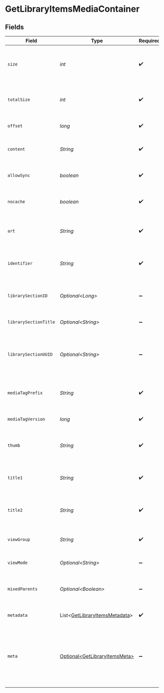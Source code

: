# GetLibraryItemsMediaContainer


## Fields

| Field                                                                                           | Type                                                                                            | Required                                                                                        | Description                                                                                     | Example                                                                                         |
| ----------------------------------------------------------------------------------------------- | ----------------------------------------------------------------------------------------------- | ----------------------------------------------------------------------------------------------- | ----------------------------------------------------------------------------------------------- | ----------------------------------------------------------------------------------------------- |
| `size`                                                                                          | *int*                                                                                           | :heavy_check_mark:                                                                              | Number of media items returned in this response.                                                | 50                                                                                              |
| `totalSize`                                                                                     | *int*                                                                                           | :heavy_check_mark:                                                                              | Total number of media items in the library.                                                     | 50                                                                                              |
| `offset`                                                                                        | *long*                                                                                          | :heavy_check_mark:                                                                              | Offset value for pagination.                                                                    | 0                                                                                               |
| `content`                                                                                       | *String*                                                                                        | :heavy_check_mark:                                                                              | The content type or mode.                                                                       | secondary                                                                                       |
| `allowSync`                                                                                     | *boolean*                                                                                       | :heavy_check_mark:                                                                              | Indicates whether syncing is allowed.                                                           | false                                                                                           |
| `nocache`                                                                                       | *boolean*                                                                                       | :heavy_check_mark:                                                                              | Specifies whether caching is disabled.                                                          | true                                                                                            |
| `art`                                                                                           | *String*                                                                                        | :heavy_check_mark:                                                                              | URL for the background artwork of the media container.                                          | /:/resources/show-fanart.jpg                                                                    |
| `identifier`                                                                                    | *String*                                                                                        | :heavy_check_mark:                                                                              | An plugin identifier for the media container.                                                   | com.plexapp.plugins.library                                                                     |
| `librarySectionID`                                                                              | *Optional\<Long>*                                                                               | :heavy_minus_sign:                                                                              | The unique identifier for the library section.                                                  | 2                                                                                               |
| `librarySectionTitle`                                                                           | *Optional\<String>*                                                                             | :heavy_minus_sign:                                                                              | The title of the library section.                                                               | TV Series                                                                                       |
| `librarySectionUUID`                                                                            | *Optional\<String>*                                                                             | :heavy_minus_sign:                                                                              | The universally unique identifier for the library section.                                      | e69655a2-ef48-4aba-bb19-0cc34d1e7d36                                                            |
| `mediaTagPrefix`                                                                                | *String*                                                                                        | :heavy_check_mark:                                                                              | The prefix used for media tag resource paths.                                                   | /system/bundle/media/flags/                                                                     |
| `mediaTagVersion`                                                                               | *long*                                                                                          | :heavy_check_mark:                                                                              | The version number for media tags.                                                              | 1734362201                                                                                      |
| `thumb`                                                                                         | *String*                                                                                        | :heavy_check_mark:                                                                              | URL for the thumbnail image of the media container.                                             | /:/resources/show.png                                                                           |
| `title1`                                                                                        | *String*                                                                                        | :heavy_check_mark:                                                                              | The primary title of the media container.                                                       | TV Series                                                                                       |
| `title2`                                                                                        | *String*                                                                                        | :heavy_check_mark:                                                                              | The secondary title of the media container.                                                     | By Starring Actor                                                                               |
| `viewGroup`                                                                                     | *String*                                                                                        | :heavy_check_mark:                                                                              | Identifier for the view group layout.                                                           | secondary                                                                                       |
| `viewMode`                                                                                      | *Optional\<String>*                                                                             | :heavy_minus_sign:                                                                              | Identifier for the view mode.                                                                   | 131131                                                                                          |
| `mixedParents`                                                                                  | *Optional\<Boolean>*                                                                            | :heavy_minus_sign:                                                                              | Indicates if the media container has mixed parents.                                             | true                                                                                            |
| `metadata`                                                                                      | List\<[GetLibraryItemsMetadata](../../models/operations/GetLibraryItemsMetadata.md)>            | :heavy_check_mark:                                                                              | An array of metadata items.                                                                     |                                                                                                 |
| `meta`                                                                                          | [Optional\<GetLibraryItemsMeta>](../../models/operations/GetLibraryItemsMeta.md)                | :heavy_minus_sign:                                                                              | The Meta object is only included in the response if the `includeMeta` parameter is set to `1`.<br/> |                                                                                                 |